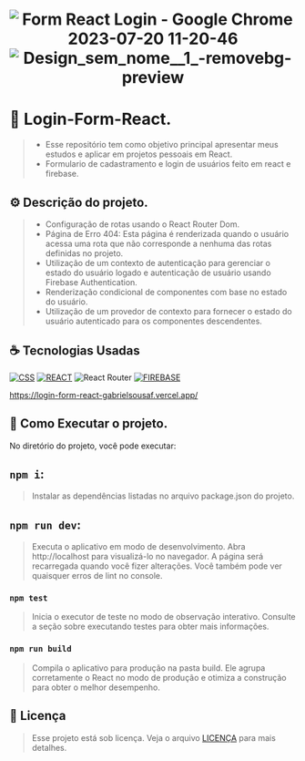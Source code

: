 <h1 align="center" width:100%>

![Form React Login - Google Chrome 2023-07-20 11-20-46](https://github.com/gabrielsousaf/Login-Form-React/assets/121953504/6bd08c8a-75f4-4ed6-94d0-946175152cf3)
![Design_sem_nome__1_-removebg-preview](https://github.com/gabrielsousaf/Login-Form-React/assets/121953504/aa015fcf-5f4e-4966-9b50-a20882e1ba75)


# 📱 Login-Form-React.
> * Esse repositório tem como objetivo principal apresentar meus estudos e aplicar em projetos pessoais em React.
> * Formulario de cadastramento e login de usuários feito em react e firebase.
  

## ⚙ Descrição do projeto.
> * Configuração de rotas usando o React Router Dom.
> * Página de Erro 404: Esta página é renderizada quando o usuário acessa uma rota que não corresponde a nenhuma das rotas definidas no projeto.
> * Utilização de um contexto de autenticação para gerenciar o estado do usuário logado e autenticação de usuário usando Firebase Authentication.
> * Renderização condicional de componentes com base no estado do usuário.
> * Utilização de um provedor de contexto para fornecer o estado do usuário autenticado para os componentes descendentes.
 

## ☕ Tecnologias Usadas

[![CSS](https://img.shields.io/badge/CSS3-1572B6?style=for-the-badge&logo=css3&logoColor=white)](#)
[![REACT](https://img.shields.io/badge/React-20232A?style=for-the-badge&logo=react&logoColor=61DAFB)](#)
![React Router](https://img.shields.io/badge/React_Router-CA4245?style=for-the-badge&logo=react-router&logoColor=white)
[![FIREBASE](https://img.shields.io/badge/firebase-%23039BE5.svg?style=for-the-badge&logo=firebase)](#)

https://login-form-react-gabrielsousaf.vercel.app/



## 📎 Como Executar o projeto.

No diretório do projeto, você pode executar:

## `npm i`:
> Instalar as dependências listadas no arquivo package.json do projeto.

## `npm run dev`: 
> Executa o aplicativo em modo de desenvolvimento.
> Abra http://localhost para visualizá-lo no navegador.
> A página será recarregada quando você fizer alterações.
> Você também pode ver quaisquer erros de lint no console.

### `npm test`
> Inicia o executor de teste no modo de observação interativo.
> Consulte a seção sobre executando testes para obter mais informações.

### `npm run build`
> Compila o aplicativo para produção na pasta build.
> Ele agrupa corretamente o React no modo de produção e otimiza a construção para obter o melhor desempenho.
   
## 📝 Licença

> Esse projeto está sob licença. Veja o arquivo [LICENÇA](LICENSE) para mais detalhes.


